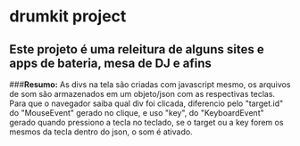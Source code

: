 # drumkit project

## Este projeto é uma releitura de alguns sites e apps de bateria, mesa de DJ e afins

###**Resumo:** As divs na tela são criadas com javascript mesmo, os arquivos de som são armazenados em um objeto/json com as respectivas teclas. 
Para que o navegador saiba qual div foi clicada, diferencio pelo "target.id" do "MouseEvent" gerado no clique, e uso "key", do "KeyboardEvent" gerado quando pressiono a tecla no teclado, se o target ou a key forem os mesmos da tecla dentro do json, o som é ativado.
